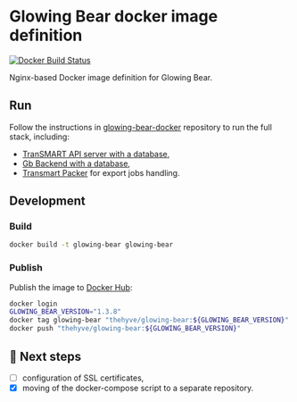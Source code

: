 # Glowing Bear docker image definition

[![Docker Build Status](https://img.shields.io/docker/pulls/thehyve/glowing-bear.svg)](https://hub.docker.com/r/thehyve/glowing-bear)

Nginx-based Docker image definition for Glowing Bear.

## Run

Follow the instructions in [glowing-bear-docker](https://github.com/thehyve/glowing-bear-docker) repository to run the full stack, including:
- [TranSMART API server with a database](https://github.com/thehyve/transmart-core/tree/dev/docker),
- [Gb Backend with a database](https://github.com/thehyve/gb-backend/tree/dev/docker),
- [Transmart Packer](https://github.com/thehyve/transmart-packer) for export jobs handling.


## Development

### Build

```bash
docker build -t glowing-bear glowing-bear
```

### Publish

Publish the image to [Docker Hub](https://hub.docker.com/r/thehyve/glowing-bear):

```bash
docker login
GLOWING_BEAR_VERSION="1.3.8"
docker tag glowing-bear "thehyve/glowing-bear:${GLOWING_BEAR_VERSION}"
docker push "thehyve/glowing-bear:${GLOWING_BEAR_VERSION}"
```

## :wrench: Next steps


- [ ] configuration of SSL certificates,
- [x] moving of the docker-compose script to a separate repository.
